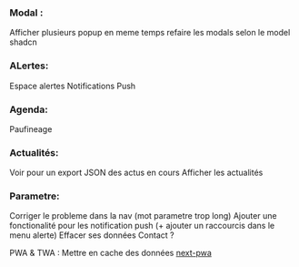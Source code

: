 ### Modal :

Afficher plusieurs popup en meme temps
refaire les modals selon le model shadcn

### ALertes:

Espace alertes
Notifications Push

### Agenda:

Paufineage

### Actualités:

Voir pour un export JSON des actus en cours
Afficher les actualités

### Parametre:

Corriger le probleme dans la nav (mot parametre trop long)
Ajouter une fonctionalité pour les notification push (+ ajouter un raccourcis dans le menu alerte)
Effacer ses données
Contact ?

PWA & TWA :
Mettre en cache des données
[next-pwa](https://www.npmjs.com/package/next-pwa)
